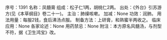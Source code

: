 序号：1391
名称：凤髓膏
组成：松子仁1两，胡桃仁2两。
出处：《外台》引苏游方(见《本草纲目》卷二十一)。
主治：肺燥咳嗽。
加减：None
功效：润肺。
用法用量：每服2钱，食后沸汤点服。
制备方法：上研膏，和熟蜜半两收之。
临床应用：None
各家论述：None
用药禁忌：None
附注：本方原名风髓汤，与剂型不符，据《卫生鸿宝》改。
